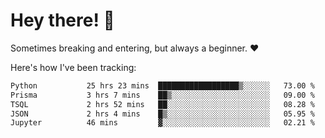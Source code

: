 # Hey there! 👋
Sometimes breaking and entering, but always a beginner. ❤️

Here's how I've been tracking:
<!--START_SECTION:waka-->

```txt
Python           25 hrs 23 mins  ██████████████████▒░░░░░░   73.00 %
Prisma           3 hrs 7 mins    ██▒░░░░░░░░░░░░░░░░░░░░░░   09.00 %
TSQL             2 hrs 52 mins   ██░░░░░░░░░░░░░░░░░░░░░░░   08.28 %
JSON             2 hrs 4 mins    █▒░░░░░░░░░░░░░░░░░░░░░░░   05.95 %
Jupyter          46 mins         ▓░░░░░░░░░░░░░░░░░░░░░░░░   02.21 %
```

<!--END_SECTION:waka-->

